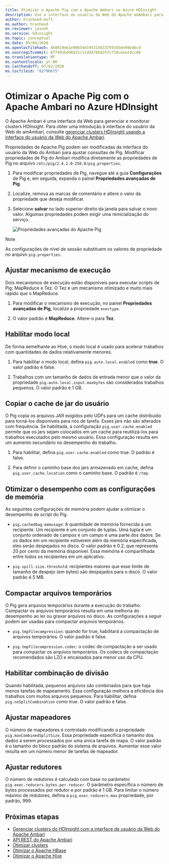 ```yaml
---
title: Otimizar o Apache Pig com o Apache Ambari no Azure HDInsight
description: Use a interface do usuário da Web do Apache amAmbari para configurar e otimizar o Apache Pig.
author: hrasheed-msft
ms.author: hrasheed
ms.reviewer: jasonh
ms.service: hdinsight
ms.topic: conceptual
ms.date: 05/04/2020
ms.openlocfilehash: 469019eb1e90654d1953156337593d5de99b46c0
ms.sourcegitcommit: 877491bd46921c11dd478bd25fc718ceee2dcc08
ms.translationtype: MT
ms.contentlocale: pt-BR
ms.lasthandoff: 07/02/2020
ms.locfileid: "82796675"
---
```

# <a name="optimize-apache-pig-with-apache-ambari-in-azure-hdinsight"></a>Otimizar o Apache Pig com o Apache Ambari no Azure HDInsight

O Apache Ambari é uma interface da Web para gerenciar e monitorar clusters HDInsight. Para obter uma introdução à interface do usuário da Web do amAmbari, consulte [gerenciar clusters HDInsight usando a interface do usuário da Web do Apache Ambari](hdinsight-hadoop-manage-ambari.md).

Propriedades de Apache Pig podem ser modificadas da interface do usuário da Web do Ambari para ajustar consultas de Pig. Modificar propriedades de Pig do Ambari modifica diretamente as propriedades de Pig no arquivo `/etc/pig/2.4.2.0-258.0/pig.properties`.

1. Para modificar propriedades de Pig, navegue até a guia **Configurações** de Pig e, em seguida, expanda o painel **Propriedades avançadas de Pig**.

1. Localize, remova as marcas de comentário e altere o valor da propriedade que deseja modificar.

1. Selecione **salvar** no lado superior direito da janela para salvar o novo valor. Algumas propriedades podem exigir uma reinicialização do serviço.

    ![Propriedades avançadas do Apache Pig](./media/optimize-pig-ambari/advanced-pig-properties.png)

> [!NOTE]  
> As configurações de nível de sessão substituem os valores de propriedade no arquivo `pig.properties`.

## <a name="tune-execution-engine"></a>Ajustar mecanismo de execução

Dois mecanismos de execução estão disponíveis para executar scripts de Pig: MapReduce e Tez. O Tez é um mecanismo otimizado e muito mais rápido que o MapReduce.

1. Para modificar o mecanismo de execução, no painel **Propriedades avançadas de Pig**, localize a propriedade `exectype`.

1. O valor padrão é **MapReduce**. Altere-o para **Tez**.

## <a name="enable-local-mode"></a>Habilitar modo local

De forma semelhante ao Hive, o modo local é usado para acelerar trabalhos com quantidades de dados relativamente menores.

1. Para habilitar o modo local, defina `pig.auto.local.enabled` como **true**. O valor padrão é false.

1. Trabalhos com um tamanho de dados de entrada menor que o valor da propriedade `pig.auto.local.input.maxbytes` são considerados trabalhos pequenos. O valor padrão é 1 GB.

## <a name="copy-user-jar-cache"></a>Copiar o cache de jar do usuário

O Pig copia os arquivos JAR exigidos pelo UDFs para um cache distribuído para torná-los disponíveis para nós de tarefa. Esses jars não são alterados com frequência. Se habilitada, a configuração `pig.user.cache.enabled` permite que os jars sejam colocados em um cache para reutilizá-los para trabalhos executados pelo mesmo usuário. Essa configuração resulta em um aumento secundário no desempenho do trabalho.

1. Para habilitar, defina `pig.user.cache.enabled` como true. O padrão é false.

1. Para definir o caminho base dos jars armazenado em cache, defina `pig.user.cache.location` como o caminho base. O padrão é `/tmp`.

## <a name="optimize-performance-with-memory-settings"></a>Otimizar o desempenho com as configurações de memória

As seguintes configurações de memória podem ajudar a otimizar o desempenho de script do Pig.

* `pig.cachedbag.memusage`: A quantidade de memória fornecida a um recipiente. Um recipiente é um conjunto de tuplas. Uma tupla é um conjunto ordenado de campos e um campo é uma parte dos dados. Se os dados em um recipiente estiverem além da memória especificada, eles serão despejados no disco. O valor padrão é 0.2, que representa 20 por cento da memória disponível. Essa memória é compartilhada entre todos os recipientes em um aplicativo.

* `pig.spill.size.threshold`: recipientes maiores que esse limite de tamanho de despejo (em bytes) são despejados para o disco. O valor padrão é 5 MB.

## <a name="compress-temporary-files"></a>Compactar arquivos temporários

O Pig gera arquivos temporários durante a execução do trabalho. Compactar os arquivos temporários resulta em uma melhoria do desempenho ao ler ou gravar arquivos no disco. As configurações a seguir podem ser usadas para compactar arquivos temporários.

* `pig.tmpfilecompression`: quando for true, habilitará a compactação de arquivos temporários. O valor padrão é false.

* `pig.tmpfilecompression.codec`: o codec de compactação a ser usado para compactar os arquivos temporários. Os codecs de compactação recomendados são LZO e encaixados para menor uso da CPU.

## <a name="enable-split-combining"></a>Habilitar combinação de divisão

Quando habilitada, pequenos arquivos são combinados para que haja menos tarefas de mapeamento. Essa configuração melhora a eficiência dos trabalhos com muitos arquivos pequenos. Para habilitar, defina `pig.noSplitCombination` como true. O valor padrão é false.

## <a name="tune-mappers"></a>Ajustar mapeadores

O número de mapeadores é controlado modificando a propriedade `pig.maxCombinedSplitSize`. Essa propriedade especifica o tamanho dos dados a serem processados por uma única tarefa de mapa. O valor padrão é o tamanho do bloco padrão do sistema de arquivos. Aumentar esse valor resulta em um número menor de tarefas de mapeador.

## <a name="tune-reducers"></a>Ajustar redutores

O número de redutores é calculado com base no parâmetro `pig.exec.reducers.bytes.per.reducer`. O parâmetro especifica o número de bytes processados por redutor e por padrão é 1 GB. Para limitar o número máximo de redutores, defina a `pig.exec.reducers.max` propriedade, por padrão, 999.

## <a name="next-steps"></a>Próximas etapas

* [Gerenciar clusters do HDInsight com a interface de usuário da Web do Apache Ambari](hdinsight-hadoop-manage-ambari.md)
* [API REST do Apache Ambari](hdinsight-hadoop-manage-ambari-rest-api.md)
* [Otimizar clusters](./hdinsight-changing-configs-via-ambari.md)
* [Otimizar o Apache HBase](./optimize-hbase-ambari.md)
* [Otimizar o Apache Hive](./optimize-hive-ambari.md)
